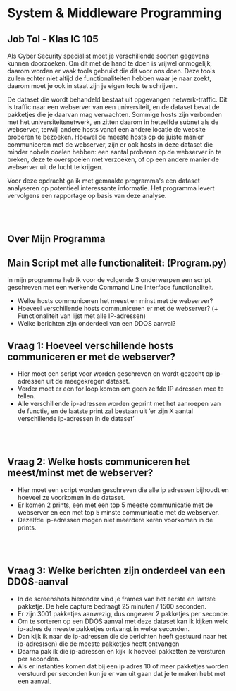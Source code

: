 # System & Middleware Programming
## Job Tol - Klas IC 105

Als Cyber Security specialist moet je verschillende soorten gegevens kunnen doorzoeken. Om dit met de hand te doen is vrijwel onmogelijk, daarom worden er vaak tools gebruikt die dit voor ons doen. Deze tools zullen echter niet altijd de functionaliteiten hebben waar je naar zoekt, daarom moet je ook in staat zijn je eigen tools te schrijven.

De dataset die wordt behandeld bestaat uit opgevangen netwerk-traffic. Dit is traffic naar een webserver van een universiteit, en
de dataset bevat de pakketjes die je daarvan mag verwachten. Sommige hosts zijn verbonden met het
universiteitsnetwerk, en zitten daarom in hetzelfde subnet als de webserver, terwijl andere hosts vanaf een
andere locatie de website proberen te bezoeken. Hoewel de meeste hosts op de juiste manier
communiceren met de webserver, zijn er ook hosts in deze dataset die minder nobele doelen hebben: een
aantal proberen op de webserver in te breken, deze te overspoelen met verzoeken, of op een andere manier
de webserver uit de lucht te krijgen.

Voor deze opdracht ga ik met gemaakte programma's een dataset analyseren op potentieel interessante
informatie. Het programma levert vervolgens een rapportage op basis van deze analyse.

<br>
<br>

## Over Mijn Programma
## Main Script met alle functionaliteit: (Program.py)
in mijn programma heb ik voor de volgende 3 onderwerpen een script geschreven met een werkende Command Line Interface functionaliteit.
- Welke hosts communiceren het meest en minst met de webserver?
- Hoeveel verschillende hosts communiceren er met de webserver? (+ Functionaliteit van lijst met alle IP-adressen)
- Welke berichten zijn onderdeel van een DDOS aanval?



## Vraag 1: Hoeveel verschillende hosts communiceren er met de webserver?

- Hier moet een script voor worden geschreven en wordt gezocht op ip-adressen uit de meegekregen dataset.
- Verder moet er een for loop komen om geen zelfde IP adressen mee te tellen.
- Alle verschillende ip-adressen worden geprint met het aanroepen van de functie, en de laatste print zal bestaan uit ‘er zijn X aantal verschillende ip-adressen in de dataset’


<br>
<br>

## Vraag 2: Welke hosts communiceren het meest/minst met de webserver?

- Hier moet een script worden geschreven die alle ip adressen bijhoudt en hoeveel ze voorkomen in de dataset.
- Er komen 2 prints, een met een top 5 meeste communicatie met de webserver en een met top 5 minste communicatie met de webserver.
- Dezelfde ip-adressen mogen niet meerdere keren voorkomen in de prints.

<br>
<br>

## Vraag 3: Welke berichten zijn onderdeel van een DDOS-aanval

- In de screenshots hieronder vind je frames van het eerste en laatste pakketje. De hele capture bedraagt 25 minuten / 1500 seconden.
- Er zijn 3001 pakketjes aanwezig, dus ongeveer 2 pakketjes per seconde.
- Om te sorteren op een DDOS aanval met deze dataset kan ik kijken welk ip-adres de meeste pakketjes ontvangt in welke seconden.
- Dan kijk ik naar de ip-adressen die de berichten heeft gestuurd naar het ip-adres(sen) die de meeste pakketjes heeft ontvangen
- Daarna pak ik die ip-adressen en kijk ik hoeveel pakketten ze versturen per seconden.
- Als er instanties komen dat bij een ip adres 10 of meer pakketjes worden verstuurd per seconden kun je er van uit gaan dat je te maken hebt met een aanval. 



